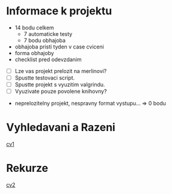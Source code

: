 # Informace k projektu
* 14 bodu celkem
    * 7 automaticke testy
    * 7 bodu obhajoba
* obhajoba pristi tyden v case cviceni
* forma obhajoby
* checklist pred odevzdanim
- [ ] Lze vas projekt prelozit na merlinovi?
- [ ] Spustte testovaci script.
- [ ] Spustte projekt s vyuzitim valgrindu.
- [ ] Vyuzivate pouze povolene knihovny?
* neprelozitelny projekt, nespravny format vystupu... => 0 bodu
# Vyhledavani a Razeni
[cv1](./1_person_array.c)
# Rekurze
[cv2](./2_fib.c)